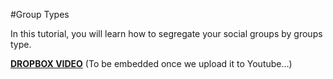 #Group Types

In this tutorial, you will learn how to segregate your social groups by groups type.

[**DROPBOX VIDEO**](https://www.dropbox.com/s/se5bne29n5tcjjs/buddyboss-platform-group-types.mp4?raw=1)
(To be embedded once we upload it to Youtube...)